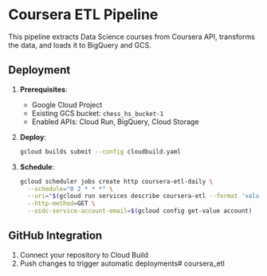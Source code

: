# Coursera ETL Pipeline

This pipeline extracts Data Science courses from Coursera API, transforms the data, and loads it to BigQuery and GCS.

## Deployment

1. **Prerequisites**:
   - Google Cloud Project
   - Existing GCS bucket: `chess_hs_bucket-1`
   - Enabled APIs: Cloud Run, BigQuery, Cloud Storage

2. **Deploy**:
   ```bash
   gcloud builds submit --config cloudbuild.yaml
   ```

3. **Schedule**:
   ```bash
   gcloud scheduler jobs create http coursera-etl-daily \
     --schedule="0 2 * * *" \
     --uri="$(gcloud run services describe coursera-etl --format 'value(status.url)')" \
     --http-method=GET \
     --oidc-service-account-email=$(gcloud config get-value account)
   ```

## GitHub Integration

1. Connect your repository to Cloud Build
2. Push changes to trigger automatic deployments# coursera_etl
